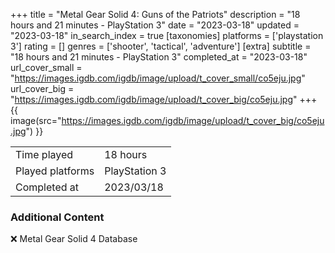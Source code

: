 +++
title = "Metal Gear Solid 4: Guns of the Patriots"
description = "18 hours and 21 minutes - PlayStation 3"
date = "2023-03-18"
updated = "2023-03-18"
in_search_index = true
[taxonomies]
platforms = ['playstation 3']
rating = []
genres = ['shooter', 'tactical', 'adventure']
[extra]
subtitle = "18 hours and 21 minutes - PlayStation 3"
completed_at = "2023-03-18"
url_cover_small = "https://images.igdb.com/igdb/image/upload/t_cover_small/co5eju.jpg"
url_cover_big = "https://images.igdb.com/igdb/image/upload/t_cover_big/co5eju.jpg"
+++
{{ image(src="https://images.igdb.com/igdb/image/upload/t_cover_big/co5eju.jpg") }}

|              |            |
| ------------ | ---------- |
| Time played  | 18 hours |
| Played platforms    | PlayStation 3 |
| Completed at | 2023/03/18 |



### Additional Content


❌ Metal Gear Solid 4 Database
